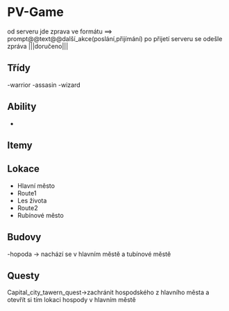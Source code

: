 # PV-Game

od serveru jde zprava ve formátu ==> prompt@@text@@další_akce(poslání,přijímání)
po přijetí serveru se odešle zpráva |||doručeno|||

Třídy
-----
-warrior
-assasin
-wizard

Ability
-------
-

Itemy
-----

Lokace
------
- Hlavní město
- Route1
- Les života
- Route2
- Rubínové město

Budovy
------
-hopoda -> nachází se v hlavním městě a tubínové městě

Questy
------
Capital_city_tawern_quest->zachránit hospodského z hlavního města a otevřít si tím lokaci hospody v hlavním městě